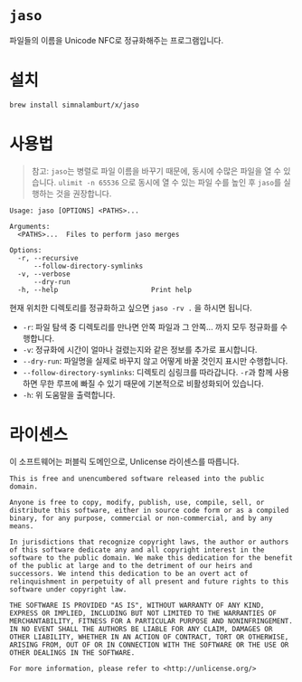 # `jaso`
파일들의 이름을 Unicode NFC로 정규화해주는 프로그램입니다.

# 설치
```bash
brew install simnalamburt/x/jaso
```

# 사용법

> 참고: `jaso`는 병렬로 파일 이름을 바꾸기 때문에, 동시에 수많은 파일을 열 수 있습니다. `ulimit -n 65536` 으로 동시에 열 수 있는
> 파일 수를 높인 후 `jaso`를 실행하는 것을 권장합니다.

```
Usage: jaso [OPTIONS] <PATHS>...

Arguments:
  <PATHS>...  Files to perform jaso merges

Options:
  -r, --recursive
      --follow-directory-symlinks
  -v, --verbose
      --dry-run
  -h, --help                       Print help
```

현재 위치한 디렉토리를 정규화하고 싶으면 `jaso -rv .` 을 하시면 됩니다.

- `-r`: 파일 탐색 중 디렉토리를 만나면 안쪽 파일과 그 안쪽... 까지 모두 정규화를 수행합니다.
- `-v`: 정규화에 시간이 얼마나 걸렸는지와 같은 정보를 추가로 표시합니다.
- `--dry-run`: 파일명을 실제로 바꾸지 않고 어떻게 바꿀 것인지 표시만 수행합니다.
- `--follow-directory-symlinks`: 디렉토리 심링크를 따라갑니다.
  `-r`과 함께 사용하면 무한 루프에 빠질 수 있기 때문에 기본적으로 비활성화되어 있습니다.
- `-h`: 위 도움말을 출력합니다.

# 라이센스

이 소프트웨어는 퍼블릭 도메인으로, Unlicense 라이센스를 따릅니다.

```
This is free and unencumbered software released into the public domain.

Anyone is free to copy, modify, publish, use, compile, sell, or
distribute this software, either in source code form or as a compiled
binary, for any purpose, commercial or non-commercial, and by any
means.

In jurisdictions that recognize copyright laws, the author or authors
of this software dedicate any and all copyright interest in the
software to the public domain. We make this dedication for the benefit
of the public at large and to the detriment of our heirs and
successors. We intend this dedication to be an overt act of
relinquishment in perpetuity of all present and future rights to this
software under copyright law.

THE SOFTWARE IS PROVIDED "AS IS", WITHOUT WARRANTY OF ANY KIND,
EXPRESS OR IMPLIED, INCLUDING BUT NOT LIMITED TO THE WARRANTIES OF
MERCHANTABILITY, FITNESS FOR A PARTICULAR PURPOSE AND NONINFRINGEMENT.
IN NO EVENT SHALL THE AUTHORS BE LIABLE FOR ANY CLAIM, DAMAGES OR
OTHER LIABILITY, WHETHER IN AN ACTION OF CONTRACT, TORT OR OTHERWISE,
ARISING FROM, OUT OF OR IN CONNECTION WITH THE SOFTWARE OR THE USE OR
OTHER DEALINGS IN THE SOFTWARE.

For more information, please refer to <http://unlicense.org/>
```
